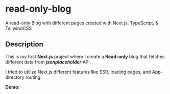 # read-only-blog
A read-only Blog with different pages created with Next.js, TypeScript, &amp; TailwindCSS

## Description
This is my first **Next.js** project where I create a **Read-only** blog that fetches different data from <i>**jsonplaceholder**</i> API.

I tried to utilize Next.js different features like SSR, loading pages, and App-directory routing.

**Demo:** 
